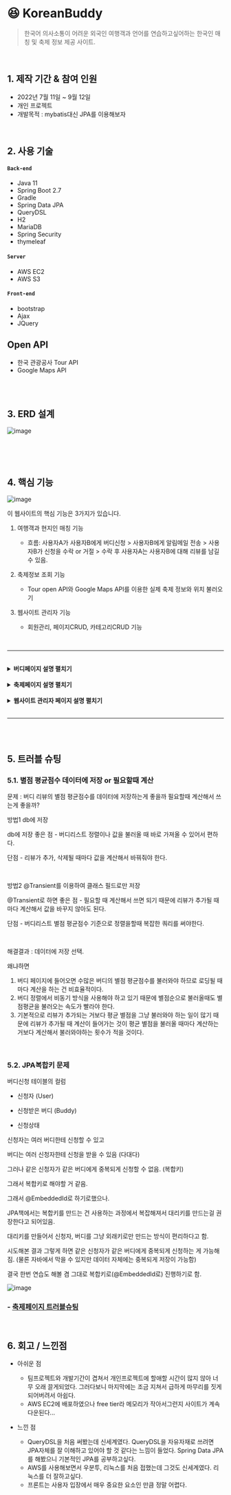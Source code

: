 # :laughing: KoreanBuddy

> 한국어 의사소통이 어려운 외국인 여행객과 언어를 연습하고싶어하는 한국인 매칭 및 축제 정보 제공 사이트.

</br>


<!-- 사이트 : http://3.37.145.69:8081
<br/>
테스트 아이디/비번 (관리자 권한O) : admin / admin123! -->

## 1. 제작 기간 & 참여 인원

- 2022년 7월 11일 ~ 9월 12일
- 개인 프로젝트
- 개발목적 : mybatis대신 JPA를 이용해보자

</br>

## 2. 사용 기술

#### `Back-end`

- Java 11
- Spring Boot 2.7
- Gradle
- Spring Data JPA
- QueryDSL
- H2
- MariaDB
- Spring Security
- thymeleaf

#### `Server`

- AWS EC2
- AWS S3

#### `Front-end`

- bootstrap
- Ajax
- JQuery



## Open API
- 한국 관광공사 Tour API
- Google Maps API

</br>
</br>

## 3. ERD 설계

![image](https://user-images.githubusercontent.com/96387509/189764470-4b496296-110b-41d7-ae92-d1809d8efcd5.png)

</br>
</br>
</br>

## 4. 핵심 기능

![image](https://user-images.githubusercontent.com/96387509/189721371-a2ab355a-a77b-4da0-9a49-54a777a3884b.png)

이 웹사이트의 핵심 기능은 3가지가 있습니다.

1.  여행객과 현지인 매칭 기능 </br>

    - 흐름: 사용자A가 사용자B에게 버디신청 > 사용자B에게 알림메일 전송 > 사용자B가 신청을 수락 or 거절 > 수락 후 사용자A는 사용자B에 대해 리뷰를 남길 수 있음.
      </br>

2.  축제정보 조회 기능</br>

    - Tour open API와 Google Maps API를 이용한 실제 축제 정보와 위치 불러오기

3.  웹사이트 관리자 기능</br>
    - 회원관리, 페이지CRUD, 카테고리CRUD 기능

</br>
<hr>
</br>

<details>
<summary><b>버디페이지 설명 펼치기</b></summary>
<div markdown="1">
</br>

### 1. 버디 필터링 정렬, 더보기 페이징

- QueryDSL을 사용하여 필터링과 정렬이 동시에 되도록 구현하였습니다.
    -[코드보기](https://github.com/stilinskii/eventsinkorea/blob/b2bd8300e30cfc045161312102981e1f5cfafa3d/src/main/java/com/jenn/eventsinkorea/domain/buddy/repository/BuddyDAOImpl.java#L27)
- Ajax를 이용하여 필터링이나 정렬 조건이 바뀔때마다 해당되는 데이터를 바로바로 불러오도록 하였습니다.
    -[코드보기](https://github.com/stilinskii/eventsinkorea/blob/b2bd8300e30cfc045161312102981e1f5cfafa3d/src/main/resources/static/js/buddies.js#L15)

![buddysortfilter](https://user-images.githubusercontent.com/96387509/189753591-e2f7ee2c-7398-4a7f-90a9-1db22c90fd76.gif)

</br>

### 2. 좋아요 기능

- Ajax로 비동기로 구현하였습니다.
  ![buddylike](https://user-images.githubusercontent.com/96387509/189754080-b3b809b8-8f4d-4889-9bde-b665182d194a.gif)

</br>

### 3. 마이버디 페이지

- 나의 버디 프로필 수정/삭제를 할 수 있고
- 받은 request와 보낸 request 목록, 상태를 확인할 수 있으며
- 리뷰를 쓰고 조회할 수 있습니다.
![mubuddy](https://user-images.githubusercontent.com/96387509/189756822-e3c6f313-e3ad-433b-b6e1-7035bdfd704f.gif)
</div>
</details>

</br>

<details>
<summary><b>축제페이지 설명 펼치기</b></summary>
<div markdown="1">
</br>

### 1. TourAPI와 Google Maps API 활용

![image](https://user-images.githubusercontent.com/96387509/189717523-1e9b7f0b-fb1b-4e7e-a0b5-cd4d369e898f.png)

</br>

### 2. 최근 본 축제 목록 floating banner

-session으로 구현하였습니다.
![recentview](https://user-images.githubusercontent.com/96387509/189757777-94d73de3-2fc2-4131-8ff4-17fc41841121.gif)

</div>
</details>
</br>
<details>
<summary><b> 웹사이트 관리자 페이지 설명 펼치기</b></summary>
<div markdown="1">
</br>

### 1. 유저 조건검색 및 페이징

- QueryDSL로 구현해보았습니다.
- [코드보기](https://github.com/stilinskii/eventsinkorea/blob/b2bd8300e30cfc045161312102981e1f5cfafa3d/src/main/java/com/jenn/eventsinkorea/domain/user/repository/UserDAOImpl.java#L39)

![adminusers](https://user-images.githubusercontent.com/96387509/189759563-dd9b0725-db5f-4414-97e1-929bbe699e0a.gif)

</br>

### 2. 페이지 추가 기능

- 관리자에서 페이지를 추가하면 메인 사이트에 바로 반영이 됩니다.
  ![adminpage](https://user-images.githubusercontent.com/96387509/189761130-a8b8270a-50cc-4372-b20d-82edbc26ffab.gif)

</br>

### 3. 카테고리 추가 기능

- 페이지마다 카테고리를 추가할 수 있습니다. 데이터에 저장되어 메인페이지에 활용할 수 있습니다.
![admincategory](https://user-images.githubusercontent.com/96387509/189761279-55a691e7-3d6b-4221-b505-2c8d2f081c6f.gif)
</div>
</details>

</br>
<hr>
</br>
</br>

## 5. 트러블 슈팅

### 5.1. 별점 평균점수 데이터에 저장 or 필요할때 계산

문제 : 버디 리뷰의 별점 평균점수를 데이터에 저장하는게 좋을까 필요할때 계산해서 쓰는게 좋을까?

방법1 db에 저장

db에 저장 좋은 점 - 버디리스트 정렬이나 값을 불러올 때 바로 가져올 수 있어서 편하다.

단점 - 리뷰가 추가, 삭제될 때마다 값을 계산해서 바꿔줘야 한다.

</br>

방법2 @Transient를 이용하여 클래스 필드로만 저장

@Transient로 하면 좋은 점 - 필요할 때 계산해서 쓰면 되기 때문에 리뷰가 추가될 때마다 계산해서 값을 바꾸지 않아도 된다.

단점 - 버디리스트 별점 평균점수 기준으로 정렬을할때 복잡한 쿼리를 써야한다.

 </br>

해결결과 : 데이터에 저장 선택.

왜냐하면

1. 버디 페이지에 들어오면 수많은 버디의 별점 평균점수를 불러와야 하므로 로딩될 때마다 계산을 하는 건 비효율적이다.
2. 버디 정렬에서 비동기 방식을 사용해야 하고 있기 때문에 별점순으로 불러올때도 별점평균을 불러오는 속도가 빨라야 한다.
3. 기본적으로 리뷰가 추가되는 거보다 평균 별점을 그냥 불러와야 하는 일이 많기 때문에 리뷰가 추가될 때 계산이 들어가는 것이 평균 별점을 불러올 때마다 계산하는 거보다 계산해서 불러와야하는 횟수가 적을 것이다.

 </br>

### 5.2. JPA복합키 문제

버디신청 테이블의 컬럼

- 신청자 (User)

- 신청받은 버디 (Buddy)

- 신청상태

신청자는 여러 버디한테 신청할 수 있고

버디는 여러 신청자한테 신청을 받을 수 있음 (다대다)

그러나 같은 신청자가 같은 버디에게 중복되게 신청할 수 없음. (복합키)

그래서 복합키로 해야할 거 같음.

그래서 @EmbeddedId로 하기로했으나.

JPA책에서는 복합키를 만드는 건 사용하는 과정에서 복잡해져서 대리키를 만드는걸 권장한다고 되어있음.

대리키를 만들어서 신청자, 버디를 그냥 외래키로만 만드는 방식이 편리하다고 함.

시도해본 결과 그렇게 하면 같은 신청자가 같은 버디에게 중복되게 신청하는 게 가능해짐. (물론 자바에서 막을 수 있지만 데이터 자체에는 중복되게 저장이 가능함)

결국 한번 연습도 해볼 겸 그대로 복합키로(@EmbeddedId로) 진행하기로 함.

![image](https://user-images.githubusercontent.com/96387509/189750320-fb6960e6-74b0-44af-8fc5-65a092a1a18a.png)

### - [축제페이지 트러블슈팅](https://herongmirong.tistory.com/139?category=1285038)

</br>

## 6. 회고 / 느낀점

- 아쉬운 점 <br>

  - 팀프로젝트와 개발기간이 겹쳐서 개인프로젝트에 할애할 시간이 많지 않아 너무 오래 끌게되었다. 그러다보니 마지막에는 조금 지쳐서 급하게 마무리를 짓게 되어버려서 아쉽다.
  - AWS EC2에 배포하였으나 free tier라 메모리가 작아서그런지 사이트가 계속 다운된다...

- 느낀 점
  - QueryDSL을 처음 써봤는데 신세계였다. QueryDSL을 자유자재로 쓰려면 JPA자체를 잘 이해하고 있어야 할 것 같다는 느낌이 들었다. Spring Data JPA를 해봤으니 기본적인 JPA를 공부하고싶다.
  - AWS를 사용해보면서 우분투, 리눅스를 처음 접했는데 그것도 신세계였다. 리눅스를 더 잘하고싶다.
  - 프론트는 사용자 입장에서 매우 중요한 요소인 만큼 정말 어렵다.
